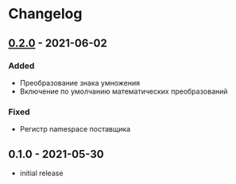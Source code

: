 # Changelog
## [0.2.0](https://github.com/akhx/typograf/compare/v0.1.0...v0.2.0) - 2021-06-02
### Added
- Преобразование знака умножения
- Включение по умолчанию математических преобразований

### Fixed
- Регистр namespace поставщика

## 0.1.0 - 2021-05-30
- initial release